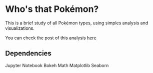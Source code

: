 # Who's that Pokémon?
This is a brief study of all Pokémon types, using simples analysis and visualizations.

You can check the post of this analysis [here](https://shiguelita.github.io/notebook/2018-07-18-whos_that_pokemon/)

## Dependencies
Jupyter Notebook
Bokeh
Math
Matplotlib
Seaborn
